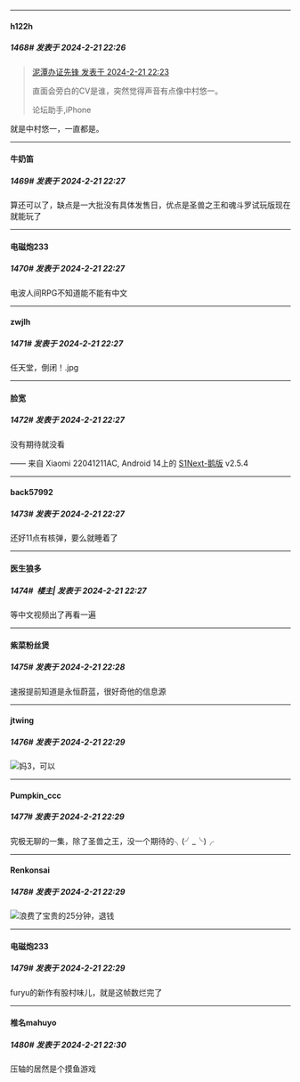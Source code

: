 ﻿
*****

####  h122h  
##### 1468#       发表于 2024-2-21 22:26

<blockquote><a href="httphttps://bbs.saraba1st.com/2b/forum.php?mod=redirect&amp;goto=findpost&amp;pid=64024703&amp;ptid=2166145" target="_blank">泥潭办证先锋 发表于 2024-2-21 22:23</a>

直面会旁白的CV是谁，突然觉得声音有点像中村悠一。

论坛助手,iPhone</blockquote>
就是中村悠一，一直都是。

*****

####  牛奶笛  
##### 1469#       发表于 2024-2-21 22:27

算还可以了，缺点是一大批没有具体发售日，优点是圣兽之王和魂斗罗试玩版现在就能玩了

*****

####  电磁炮233  
##### 1470#       发表于 2024-2-21 22:27

电波人间RPG不知道能不能有中文

*****

####  zwjlh  
##### 1471#       发表于 2024-2-21 22:27

任天堂，倒闭！.jpg

*****

####  脸宽  
##### 1472#       发表于 2024-2-21 22:27

没有期待就没看

—— 来自 Xiaomi 22041211AC, Android 14上的 [S1Next-鹅版](https://github.com/ykrank/S1-Next/releases) v2.5.4

*****

####  back57992  
##### 1473#       发表于 2024-2-21 22:27

还好11点有核弹，要么就睡着了

*****

####  医生狼多  
##### 1474#         楼主| 发表于 2024-2-21 22:27

等中文视频出了再看一遍

*****

####  紫菜粉丝煲  
##### 1475#       发表于 2024-2-21 22:28

速报提前知道是永恒蔚蓝，很好奇他的信息源

*****

####  jtwing  
##### 1476#       发表于 2024-2-21 22:29

<img src="https://static.saraba1st.com/image/smiley/face2017/066.png" referrerpolicy="no-referrer">妈3，可以

*****

####  Pumpkin_ccc  
##### 1477#       发表于 2024-2-21 22:29

究极无聊的一集，除了圣兽之王，没一个期待的╮(╯_╰)╭

*****

####  Renkonsai  
##### 1478#       发表于 2024-2-21 22:29

<img src="https://static.saraba1st.com/image/smiley/face2017/004.gif" referrerpolicy="no-referrer">浪费了宝贵的25分钟，退钱

*****

####  电磁炮233  
##### 1479#       发表于 2024-2-21 22:29

furyu的新作有股村味儿，就是这帧数烂完了

*****

####  椎名mahuyo  
##### 1480#       发表于 2024-2-21 22:30

压轴的居然是个摸鱼游戏

